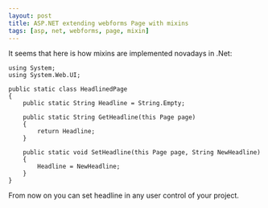 ```yaml
---
layout: post
title: ASP.NET extending webforms Page with mixins
tags: [asp, net, webforms, page, mixin]
---
```


It seems that here is how mixins are implemented novadays in .Net:

    using System;
    using System.Web.UI;

    public static class HeadlinedPage
    {
        public static String Headline = String.Empty;

        public static String GetHeadline(this Page page)
        {
            return Headline;
        }

        public static void SetHeadline(this Page page, String NewHeadline)
        {
            Headline = NewHeadline;
        }
    }

From now on you can set headline in any user control of your project.
